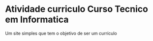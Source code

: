 # Atividade curriculo Curso Tecnico em Informatica
Um site simples que tem o objetivo de ser um currículo
